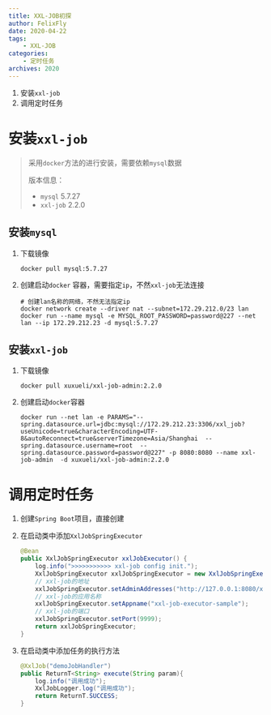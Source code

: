 ```yaml
---
title: XXL-JOB初探
author: FelixFly
date: 2020-04-22
tags:
    - XXL-JOB
categories: 
    - 定时任务
archives: 2020
---
```


1. 安装`xxl-job`
2. 调用定时任务

<!-- more -->

# 安装`xxl-job`

> 采用`docker`方法的进行安装，需要依赖`mysql`数据
>
> 版本信息：
>
> * `mysql`  5.7.27
> * `xxl-job` 2.2.0

## 安装`mysql`

1. 下载镜像

   ```shell
   docker pull mysql:5.7.27
   ```

2. 创建启动`docker` 容器，需要指定`ip`，不然`xxl-job`无法连接

   ```shell
   # 创建lan名称的网络，不然无法指定ip
   docker network create --driver nat --subnet=172.29.212.0/23 lan
   docker run --name mysql -e MYSQL_ROOT_PASSWORD=password@227 --net lan --ip 172.29.212.23 -d mysql:5.7.27 
   ```

## 安装`xxl-job`

1. 下载镜像

   ```shell
   docker pull xuxueli/xxl-job-admin:2.2.0
   ```

2. 创建启动`docker`容器

   ```shell
   docker run --net lan -e PARAMS="--spring.datasource.url=jdbc:mysql://172.29.212.23:3306/xxl_job?useUnicode=true&characterEncoding=UTF-8&autoReconnect=true&serverTimezone=Asia/Shanghai  --spring.datasource.username=root  --spring.datasource.password=password@227" -p 8080:8080 --name xxl-job-admin  -d xuxueli/xxl-job-admin:2.2.0
   ```

# 调用定时任务

1. 创建`Spring Boot`项目，直接创建

2. 在启动类中添加`XxlJobSpringExecutor`

   ```java
   @Bean
   public XxlJobSpringExecutor xxlJobExecutor() {
       log.info(">>>>>>>>>>> xxl-job config init.");
       XxlJobSpringExecutor xxlJobSpringExecutor = new XxlJobSpringExecutor();
       // xxl-job的地址
       xxlJobSpringExecutor.setAdminAddresses("http://127.0.0.1:8080/xxl-job-admin");
       // xxl-job的应用名称
       xxlJobSpringExecutor.setAppname("xxl-job-executor-sample");
       // xxl-job的端口
       xxlJobSpringExecutor.setPort(9999);
       return xxlJobSpringExecutor;
   }
   ```

3. 在启动类中添加任务的执行方法

   ```java
   @XxlJob("demoJobHandler")
   public ReturnT<String> execute(String param){
       log.info("调用成功");
       XxlJobLogger.log("调用成功");
       return ReturnT.SUCCESS;
   }
   ```

   

